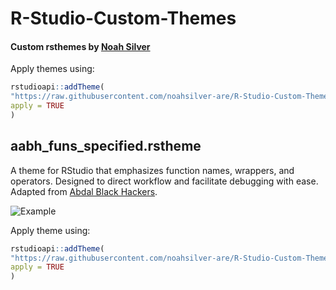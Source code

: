 # R-Studio-Custom-Themes
#### Custom rsthemes by [Noah Silver](https://taplink.cc/noahsilver)

Apply themes using:

```r
rstudioapi::addTheme(
"https://raw.githubusercontent.com/noahsilver-are/R-Studio-Custom-Themes/master/{theme-folder}/{theme-name}.rstheme", 
apply = TRUE
)
```

## aabh_funs_specified.rstheme

A theme for RStudio that emphasizes function names, wrappers, and operators. Designed to direct workflow and facilitate debugging with ease. Adapted from [Abdal Black Hackers](https://github.com/ProfShafiei/Abdal-Black-Hackers).

![Example](https://github.com/noahsilver-are/R-Studio-Custom-Themes/blob/master/aabh_funs_specified/aabh_funs_specified_example.PNG)

Apply theme using:

```r
rstudioapi::addTheme(
"https://raw.githubusercontent.com/noahsilver-are/R-Studio-Custom-Themes/master/aabh_funs_specified/aabh_funs_specified.rstheme",
apply = TRUE
)
```

